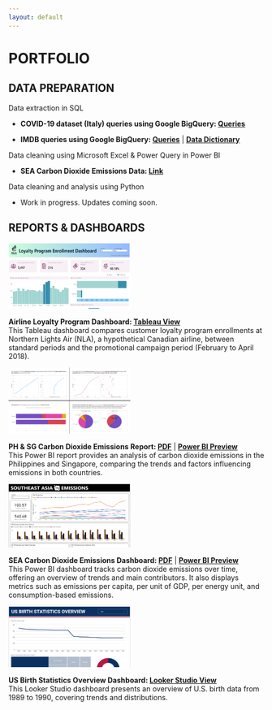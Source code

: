 ```yaml
---
layout: default
---
```

# PORTFOLIO

## DATA PREPARATION

Data extraction in SQL<br>
*  <strong>COVID-19 dataset (Italy) queries using Google BigQuery: <a href="https://github.com/analystkristle/projs_sql/blob/main/bigquery_covid19_italy_queries.sql">Queries</a></strong><br>
*  <p><strong>IMDB queries using Google BigQuery: <a href="https://github.com/analystkristle/projs_sql/blob/main/bigquery_imdb_queries.sql">Queries</a></strong> | <strong><a href="https://docs.google.com/spreadsheets/d/12e5LUa4291o-xRJD24y8-X43t2SdGHSEwW8LXtjGIUE/edit?usp=sharing">Data Dictionary</a></strong></p>

Data cleaning using Microsoft Excel & Power Query in Power BI

*   <strong>SEA Carbon Dioxide Emissions Data: <a href="https://drive.google.com/file/d/1twknZN_DvI0UFnUqBxG0P07Wu4wxjHce/view?usp=sharing">Link</a></strong><br>

Data cleaning and analysis using Python

*   Work in progress. Updates coming soon.

## REPORTS & DASHBOARDS

<div class="projects-row">
  <img src="assets/img/airline_loyalty_program_preview_img.png" alt="image" class="proj-img" width="240" height="130">
  <p>
  <strong>Airline Loyalty Program Dashboard:
    <a href="https://public.tableau.com/app/profile/analystkristle/viz/customer_loyalty_program_dashboard_2017_2018/Dashboard">Tableau View</a></strong><br>
  This Tableau dashboard compares customer loyalty program enrollments at Northern Lights Air (NLA), a hypothetical Canadian airline, between standard periods and the promotional campaign period (February to April 2018).<br>
  </p>
</div>

<div class="projects-row">
  <img src="assets/img/ph-sg-co2-emissions_preview_img.png" alt="image" class="proj-img" width="240" height="130">
  <p>
  <strong>PH & SG Carbon Dioxide Emissions Report: <a href="https://drive.google.com/file/d/1imqnAunhdwbVWlzKXjZPW75DJ3s9Hcs-/view?usp=sharing">PDF</a></strong> | <strong><a href="https://drive.google.com/file/d/1LMnbGtwRzrxo4vxLzF8oxGaFF7XVPiNY/view?usp=sharing">Power BI Preview</a></strong><br>
  This Power BI report provides an analysis of carbon dioxide emissions in the Philippines and Singapore, comparing the trends and factors influencing emissions in both countries.<br>
  </p>
</div>

<div class="projects-row">
  <img src="assets/img/sea-co2-emissions_preview_img.png" alt="image" class="proj-img" width="240" height="125">
  <p>
  <strong>SEA Carbon Dioxide Emissions Dashboard: <a href="https://drive.google.com/file/d/1UHjx5OjQSQcZb4zHFHp78p4PJr-hkh_k/view?usp=sharing">PDF</a></strong> | <strong><a href="https://drive.google.com/file/d/1_gf_lLISZlyKQ-2KOQGZXztTPsz0Knwl/view?usp=sharing">Power BI Preview</a></strong><br>
  This Power BI dashboard tracks carbon dioxide emissions over time, offering an overview of trends and main contributors. It also displays metrics such as emissions per capita, per unit of GDP, per energy unit, and consumption-based emissions.<br>
  </p>
</div>

<div class="projects-row">
  <img src="assets/img/us_birth_stats_preview_img.png" alt="image" class="proj-img" width="240" height="120">
  <p>
  <strong>US Birth Statistics Overview Dashboard: <a href="https://lookerstudio.google.com/reporting/6c22ae81-c119-4f1f-8369-41ecda51b33d">Looker Studio View</a></strong><br>
  This Looker Studio dashboard presents an overview of U.S. birth data from 1989 to 1990, covering trends and distributions.<br>
  </p>
</div>
